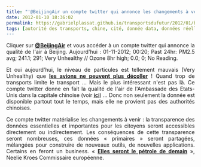 ```yaml
---
title: "'@BeijingAir un compte twitter qui annonce les changements à venir"
date: 2012-01-10 18:36:02
permalink: https://gabrielplassat.github.io/transportsdufutur/2012/01/beijingair-un-compte-twitter-qui-annonce-les-changements-a-venir.html
tags: [autorité des transports, chine, cité, donnée data, données réelles, emission, qualité de l'air, twitter]
---
```


<p style="text-align: justify">Cliquer sur <a href="https://twitter.com/#%21/BeijingAir" target="_blank"><strong>@<span class="SpellE">BeijingAir</span></strong></a> et vous accéder à un compte <span class="SpellE">twitter</span> qui annonce la qualité de l'air à Beijing. <span class="SpellE"><span class="GramE"><span lang="EN-GB">Aujourd'hui</span></span></span><span class="GramE"><span lang="EN-GB"> :</span></span><span lang="EN-GB"> </span><span lang="EN-GB">01-11-2012</span><span lang="EN-GB">; </span><span lang="EN-GB">00:20</span><span lang="EN-GB">; Past 24hr: PM2.5 <span class="SpellE">avg</span>; 241.1; 291; Very Unhealthy // Ozone 8hr high; 0.0; 0; No Reading. </span></p> <p style="text-align: justify">Et oui aujourd'hui, le niveau de particules est tellement mauvais (<span class="SpellE">Very</span> <span class="SpellE">Unhealthy</span>) que <a href="http://www.channelnewsasia.com/stories/afp_asiapacific/view/1175854/1/.html#.Twwb8lT3CG8.twitter" target="_blank"><strong>les avions ne peuvent plus décoller</strong></a> ! Quand trop de transports limite le transport ... Mais le plus intéressant n'est pas là. Ce compte <span class="SpellE">twitter</span> donne en fait la qualité de l'air de l'Ambassade des Etats-Unis dans la capitale chinoise (voir <a href="http://www.airnow.gov/index.cfm?action=aqibasics.aqi" target="_blank"><strong>ici</strong></a>) ... Donc non seulement la donnée est disponible partout tout le temps, mais elle ne provient pas des <span class="SpellE">authorités</span> chinoises.</p> <p style="text-align: justify">Ce compte <span class="SpellE">twitter</span> matérialise les changements à venir : la transparence des données essentielles et importantes pour les citoyens seront accessibles directement ou indirectement. Les conséquences de cette transparence seront nombreuses, ces données « primaires » seront partagées, mélangées pour construire de nouveaux outils, de nouvelles applications. Certains en feront un business. « <strong><a href="http://t.co/FWaMPPF7">Elles seront le pétrole de demain</a></strong> », <span class="SpellE">Neelie</span> <span class="SpellE">Kroes</span> Commissaire européenne. <span> </span></p>
